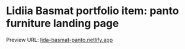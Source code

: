 # Lidiia Basmat portfolio item: panto furniture landing page

Preview URL:
[lida-basmat-panto.netlify.app](https://lida-basmat-panto.netlify.app)

